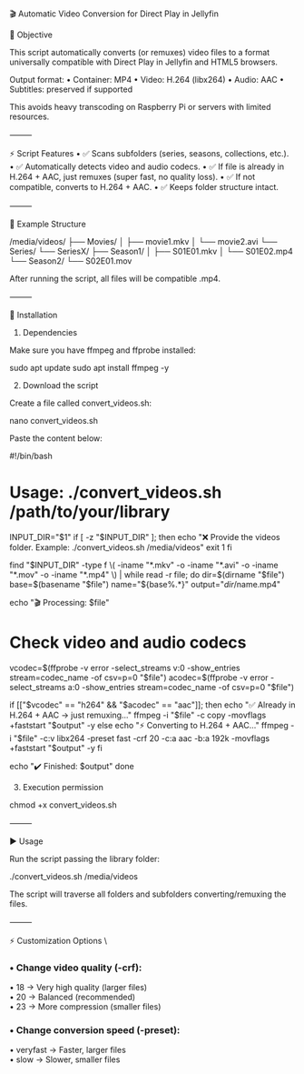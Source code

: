 🎬 Automatic Video Conversion for Direct Play in Jellyfin

📌 Objective

This script automatically converts (or remuxes) video files to a format universally compatible with Direct Play in Jellyfin and HTML5 browsers.

Output format:
• Container: MP4
• Video: H.264 (libx264)
• Audio: AAC
• Subtitles: preserved if supported

This avoids heavy transcoding on Raspberry Pi or servers with limited resources.

⸻

⚡ Script Features
• ✅ Scans subfolders (series, seasons, collections, etc.).
• ✅ Automatically detects video and audio codecs.
• ✅ If file is already in H.264 + AAC, just remuxes (super fast, no quality loss).
• ✅ If not compatible, converts to H.264 + AAC.
• ✅ Keeps folder structure intact.

⸻

📂 Example Structure

/media/videos/
├── Movies/
│ ├── movie1.mkv
│ └── movie2.avi
└── Series/
└── SeriesX/
├── Season1/
│ ├── S01E01.mkv
│ └── S01E02.mp4
└── Season2/
└── S02E01.mov

After running the script, all files will be compatible .mp4.

⸻

🔧 Installation

1. Dependencies

Make sure you have ffmpeg and ffprobe installed:

sudo apt update
sudo apt install ffmpeg -y

2. Download the script

Create a file called convert_videos.sh:

nano convert_videos.sh

Paste the content below:

#!/bin/bash

# Usage: ./convert_videos.sh /path/to/your/library

INPUT_DIR="$1"
if [ -z "$INPUT_DIR" ]; then
echo "❌ Provide the videos folder. Example: ./convert_videos.sh /media/videos"
exit 1
fi

find "$INPUT_DIR" -type f \( -iname "*.mkv" -o -iname "*.avi" -o -iname "*.mov" -o -iname "*.mp4" \) | while read -r file; do
  dir=$(dirname "$file")
  base=$(basename "$file")
  name="${base%.\*}"
output="$dir/$name.mp4"

echo "🎬 Processing: $file"

# Check video and audio codecs

vcodec=$(ffprobe -v error -select_streams v:0 -show_entries stream=codec_name -of csv=p=0 "$file")
acodec=$(ffprobe -v error -select_streams a:0 -show_entries stream=codec_name -of csv=p=0 "$file")

if [["$vcodec" == "h264" && "$acodec" == "aac"]]; then
echo "✅ Already in H.264 + AAC → just remuxing..."
ffmpeg -i "$file" -c copy -movflags +faststart "$output" -y
else
echo "⚡ Converting to H.264 + AAC..."
ffmpeg -i "$file" -c:v libx264 -preset fast -crf 20 -c:a aac -b:a 192k -movflags +faststart "$output" -y
fi

echo "✔️ Finished: $output"
done

3. Execution permission

chmod +x convert_videos.sh

⸻

▶️ Usage

Run the script passing the library folder:

./convert_videos.sh /media/videos

The script will traverse all folders and subfolders converting/remuxing the files.

⸻

⚡ Customization Options \

### • Change video quality (-crf):

• 18 → Very high quality (larger files) \
• 20 → Balanced (recommended) \
• 23 → More compression (smaller files)

### • Change conversion speed (-preset):

• veryfast → Faster, larger files \
• slow → Slower, smaller files
